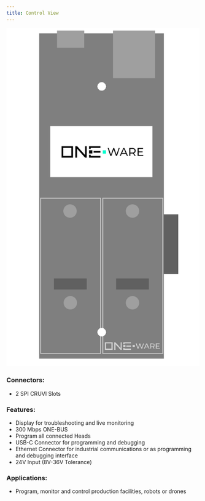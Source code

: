 ```yaml
---
title: Control View
---
```




![Control View](img/Control.png)

### Connectors:
-	2 SPI CRUVI Slots

### Features: 
-	Display for troubleshooting and live monitoring
-	300 Mbps ONE-BUS
-	Program all connected Heads
-	USB-C Connector for programming and debugging
-	Ethernet Connector for industrial communications or as programming and debugging interface
-	24V Input (8V-36V Tolerance)


### Applications: 
-	Program, monitor and control production facilities, robots or drones